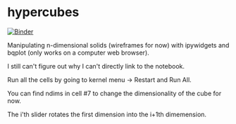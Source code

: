 # hypercubes
[![Binder](https://mybinder.org/badge_logo.svg)](https://mybinder.org/v2/gh/ClayCampaigne/hypercubes/HEAD)

Manipulating n-dimensional solids (wireframes for now) with ipywidgets and bqplot
(only works on a computer web browser).

I still can't figure out why I can't directly link to the notebook. 

Run all the cells by going to kernel menu -> Restart and Run All.

You can find ndims in cell #7 to change the dimensionality of the cube for now.

The i'th slider rotates the first dimension into the i+1th dimemension.
